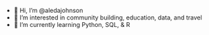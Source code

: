 - 👋 Hi, I’m @aledajohnson
- 👀 I’m interested in community building, education, data, and travel
- 🌱 I’m currently learning Python, SQL, & R


<!---
aledajohnson/aledajohnson is a ✨ special ✨ repository because its `README.md` (this file) appears on your GitHub profile.
You can click the Preview link to take a look at your changes.
--->
